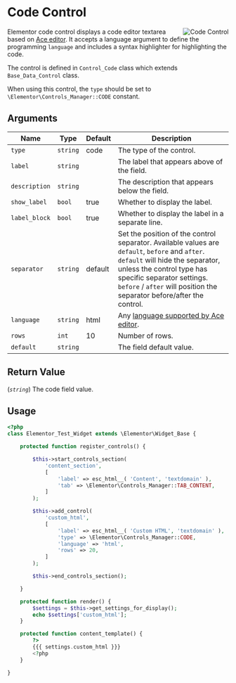 # Code Control

<Badge type="tip" vertical="top" text="Elementor Core" /> <Badge type="warning" vertical="top" text="Basic" />

<img :src="$withBase('/assets/img/controls/control-code.png')" alt="Code Control" style="float: right;">

Elementor code control displays a code editor textarea based on [Ace editor](https://ace.c9.io/). It accepts a language argument to define the programming `language` and includes a syntax highlighter for highlighting the code.

The control is defined in `Control_Code` class which extends `Base_Data_Control` class.

When using this control, the `type` should be set to `\Elementor\Controls_Manager::CODE` constant.

## Arguments

<table>
	<thead>
		<tr>
			<th>Name</th>
			<th>Type</th>
			<th>Default</th>
			<th>Description</th>
		</tr>
	</thead>
	<tbody>
		<tr>
			<td><code>type</code></td>
			<td><code>string</code></td>
			<td>code</td>
			<td>The type of the control.</td>
		</tr>
		<tr>
			<td><code>label</code></td>
			<td><code>string</code></td>
			<td></td>
			<td>The label that appears above of the field.</td>
		</tr>
		<tr>
			<td><code>description</code></td>
			<td><code>string</code></td>
			<td></td>
			<td>The description that appears below the field.</td>
		</tr>
		<tr>
			<td><code>show_label</code></td>
			<td><code>bool</code></td>
			<td>true</td>
			<td>Whether to display the label.</td>
		</tr>
		<tr>
			<td><code>label_block</code></td>
			<td><code>bool</code></td>
			<td>true</td>
			<td>Whether to display the label in a separate line.</td>
		</tr>
		<tr>
			<td><code>separator</code></td>
			<td><code>string</code></td>
			<td>default</td>
			<td>Set the position of the control separator. Available values are <code>default</code>, <code>before</code> and <code>after</code>. <code>default</code> will hide the separator, unless the control type has specific separator settings. <code>before</code> / <code>after</code> will position the separator before/after the control.</td>
		</tr>
		<tr>
			<td><code>language</code></td>
			<td><code>string</code></td>
			<td>html</td>
			<td>Any <a href="https://ace.c9.io/build/kitchen-sink.html" target="_blank" rel="noopener">language supported by Ace editor</a>.</td>
		</tr>
		<tr>
			<td><code>rows</code></td>
			<td><code>int</code></td>
			<td>10</td>
			<td>Number of rows.</td>
		</tr>
		<tr>
			<td><code>default</code></td>
			<td><code>string</code></td>
			<td></td>
			<td>The field default value.</td>
		</tr>
	</tbody>
</table>

## Return Value

(_`string`_) The code field value.

## Usage

```php {14-22,30,35}
<?php
class Elementor_Test_Widget extends \Elementor\Widget_Base {

	protected function register_controls() {

		$this->start_controls_section(
			'content_section',
			[
				'label' => esc_html__( 'Content', 'textdomain' ),
				'tab' => \Elementor\Controls_Manager::TAB_CONTENT,
			]
		);

		$this->add_control(
			'custom_html',
			[
				'label' => esc_html__( 'Custom HTML', 'textdomain' ),
				'type' => \Elementor\Controls_Manager::CODE,
				'language' => 'html',
				'rows' => 20,
			]
		);

		$this->end_controls_section();

	}

	protected function render() {
		$settings = $this->get_settings_for_display();
		echo $settings['custom_html'];
	}

	protected function content_template() {
		?>
		{{{ settings.custom_html }}}
		<?php
	}

}
```
